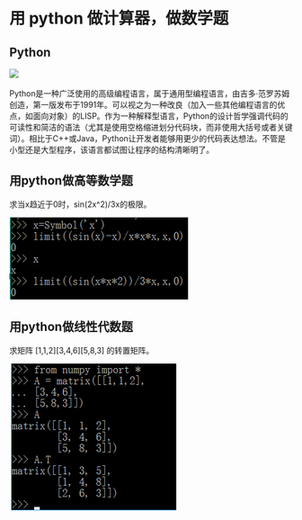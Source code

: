 # 用 python 做计算器，做数学题

## Python

![](https://upload.wikimedia.org/wikipedia/commons/thumb/f/f8/Python_logo_and_wordmark.svg/486px-Python_logo_and_wordmark.svg.png)

Python是一种广泛使用的高级编程语言，属于通用型编程语言，由吉多·范罗苏姆创造，第一版发布于1991年。可以视之为一种改良（加入一些其他编程语言的优点，如面向对象）的LISP。作为一种解释型语言，Python的设计哲学强调代码的可读性和简洁的语法（尤其是使用空格缩进划分代码块，而非使用大括号或者关键词）。相比于C++或Java，Python让开发者能够用更少的代码表达想法。不管是小型还是大型程序，该语言都试图让程序的结构清晰明了。

## 用python做高等数学题

求当x趋近于0时，sin(2x^2)/3x的极限。

![](images/lab101.png)

## 用python做线性代数题

求矩阵 [1,1,2][3,4,6][5,8,3] 的转置矩阵。

![](images/lab102.png)
